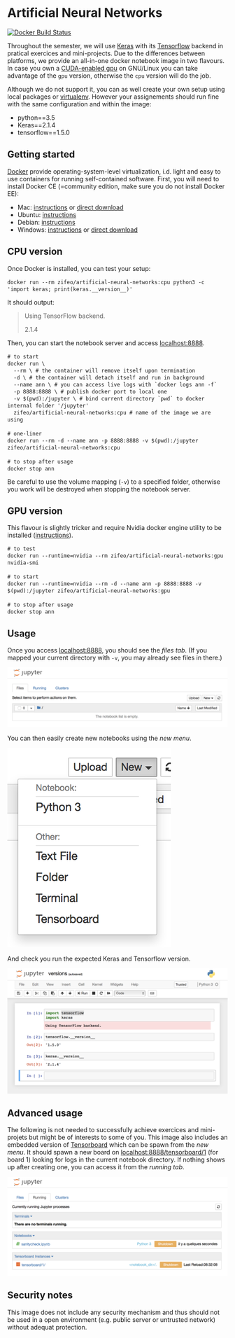 # Artificial Neural Networks

[![Docker Build Status](https://img.shields.io/docker/build/zifeo/artificial-neural-networks.svg)](https://hub.docker.com/r/zifeo/artificial-neural-networks/)

Throughout the semester, we will use [Keras](https://keras.io) with its [Tensorflow](https://www.tensorflow.org) backend in pratical exercices and mini-projects. Due to the differences between platforms, we provide an all-in-one docker notebook image in two flavours. In case you own a [CUDA-enabled gpu](https://developer.nvidia.com/cuda-gpus) on GNU/Linux you can take advantage of the `gpu` version, otherwise the `cpu` version will do the job.

Although we do not support it, you can as well create your own setup using local packages or [virtualenv](https://virtualenv.pypa.io/en/stable/). However your assignements should run fine with the same configuration and within the image:

- python==3.5
- Keras==2.1.4
- tensorflow==1.5.0 

## Getting started

[Docker](https://www.docker.com) provide operating-system-level virtualization, i.d. light and easy to use containers for running self-contained software. First, you will need to install Docker CE (=community edition, make sure you do not install Docker EE):

- Mac: [instructions](https://docs.docker.com/docker-for-mac/install/) or [direct download](https://download.docker.com/mac/stable/Docker.dmg)
- Ubuntu: [instructions](https://docs.docker.com/install/linux/docker-ce/ubuntu/)
- Debian: [instructions](https://docs.docker.com/install/linux/docker-ce/debian/)
- Windows: [instructions](https://docs.docker.com/docker-for-windows/install/) or [direct download](https://download.docker.com/win/stable/Docker%20for%20Windows%20Installer.exe)

## CPU version

Once Docker is installed, you can test your setup:

```shell
docker run --rm zifeo/artificial-neural-networks:cpu python3 -c 'import keras; print(keras.__version__)'
```

It should output:

> Using TensorFlow backend.
>
> 2.1.4

Then, you can start the notebook server and access [localhost:8888](http://localhost:8888).

```shell
# to start
docker run \
  --rm \ # the container will remove itself upon termination
  -d \ # the container will detach itself and run in background
  --name ann \ # you can access live logs with `docker logs ann -f`
  -p 8888:8888 \ # publish docker port to local one
  -v $(pwd):/jupyter \ # bind current directory `pwd` to docker internal folder '/jupyter'
  zifeo/artificial-neural-networks:cpu # name of the image we are using

# one-liner
docker run --rm -d --name ann -p 8888:8888 -v $(pwd):/jupyter zifeo/artificial-neural-networks:cpu 

# to stop after usage
docker stop ann
```

Be careful to use the volume mapping (`-v`) to a specified folder, otherwise you work will be destroyed when stopping the notebook server.

## GPU version

This flavour is slightly tricker and require Nvidia docker engine utility to be installed ([instructions](https://github.com/NVIDIA/nvidia-docker)).

```shell
# to test
docker run --runtime=nvidia --rm zifeo/artificial-neural-networks:gpu nvidia-smi

# to start
docker run --runtime=nvidia --rm -d --name ann -p 8888:8888 -v $(pwd):/jupyter zifeo/artificial-neural-networks:gpu

# to stop after usage
docker stop ann
```

## Usage

Once you access [localhost:8888](http://localhost:8888), you should see the *files tab*. (If you mapped your current directory with `-v`, you may already see files in there.)

![](screens/1.png)

You can then easily create new notebooks using the *new menu*.

![](screens/2.png)

And check you run the expected Keras and Tensorflow version.

![](screens/3.png)

##  Advanced usage

The following is not needed to successfully achieve exercices and mini-projets but might be of interests to some of you. This image also includes an embedded version of [Tensorboard](https://www.tensorflow.org/programmers_guide/summaries_and_tensorboard) which can be spawn from the *new menu*. It should spawn a new board on [localhost:8888/tensorboard/1](http://localhost:8888/tensorboard/1) (for board 1) looking for logs in the current notebook directory. If nothing shows up after creating one, you can access it from the *running tab*. 

![](screens/4.png)

## Security notes

This image does not include any security mechanism and thus should not be used in a open environment (e.g. public server or untrusted network) without adequat protection.


